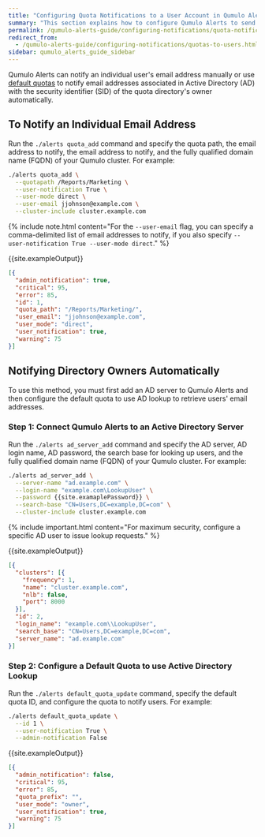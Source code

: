 ```yaml
---
title: "Configuring Quota Notifications to a User Account in Qumulo Alerts"
summary: "This section explains how to configure Qumulo Alerts to send quota notifications from a Qumulo cluster to a user account."
permalink: /qumulo-alerts-guide/configuring-notifications/quota-notifications-to-users.html
redirect_from:
  - /qumulo-alerts-guide/configuring-notifications/quotas-to-users.html
sidebar: qumulo_alerts_guide_sidebar
---
```


Qumulo Alerts can notify an individual user's email address manually or use [default quotas](default-quotas.html) to notify email addresses associated in Active Directory (AD) with the security identifier (SID) of the quota directory's owner automatically.


## To Notify an Individual Email Address
Run the `./alerts quota_add` command and specify the quota path, the email address to notify, the email address to notify, and the fully qualified domain name (FQDN) of your Qumulo cluster. For example:

```bash
./alerts quota_add \
  --quotapath /Reports/Marketing \
  --user-notification True \
  --user-mode direct \
  --user-email jjohnson@example.com \
  --cluster-include cluster.example.com
```

{% include note.html content="For the `--user-email` flag, you can specify a comma-delimited list of email addresses to notify, if you also specify `--user-notification True --user-mode direct`." %}

{{site.exampleOutput}}

```json
[{
  "admin_notification": true,
  "critical": 95,
  "error": 85,
  "id": 1,
  "quota_path": "/Reports/Marketing/",
  "user_email": "jjohnson@example.com",
  "user_mode": "direct",
  "user_notification": true,
  "warning": 75
}]
```

## Notifying Directory Owners Automatically
To use this method, you must first add an AD server to Qumulo Alerts and then configure the default quota to use AD lookup to retrieve users' email addresses.

### Step 1: Connect Qumulo Alerts to an Active Directory Server
Run the `./alerts ad_server_add` command and specify the AD server, AD login name, AD password, the search base for looking up users, and the fully qualified domain name (FQDN) of your Qumulo cluster. For example:

```bash
./alerts ad_server_add \
  --server-name "ad.example.com" \
  --login-name "example.com\LookupUser" \
  --password {{site.examaplePassword}} \
  --search-base "CN=Users,DC=example,DC=com" \
  --cluster-include cluster.example.com
```

{% include important.html content="For maximum security, configure a specific AD user to issue lookup requests." %}

{{site.exampleOutput}}

```json
[{
  "clusters": [{
    "frequency": 1,
    "name": "cluster.example.com",
    "nlb": false,
    "port": 8000
  }],
  "id": 2,
  "login_name": "example.com\\LookupUser",
  "search_base": "CN=Users,DC=example,DC=com",
  "server_name": "ad.example.com"
}]
```

### Step 2: Configure a Default Quota to use Active Directory Lookup
Run the `./alerts default_quota_update` command, specify the default quota ID, and configure the quota to notify users. For example:

```bash
./alerts default_quota_update \
  --id 1 \
  --user-notification True \
  --admin-notification False
```

{{site.exampleOutput}}

```json
[{
  "admin_notification": false,
  "critical": 95,
  "error": 85,
  "quota_prefix": "",
  "user_mode": "owner",
  "user_notification": true,
  "warning": 75
}]
```
